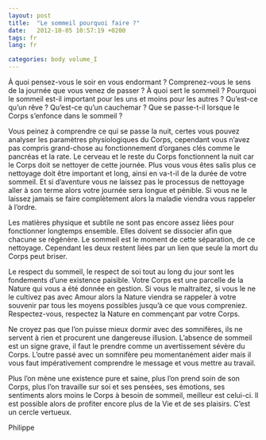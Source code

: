 ```yaml
---
layout: post
title:  "Le sommeil pourquoi faire ?"
date:   2012-10-05 10:57:19 +0200
tags: fr
lang: fr

categories: body volume_I
---
```

À quoi pensez-vous le soir en vous endormant ? Comprenez-vous le sens de la journée que vous venez de passer ? À quoi sert le sommeil ? Pourquoi le sommeil est-il important pour les uns et moins pour les autres ? Qu’est-ce qu’un rêve ? Qu’est-ce qu’un cauchemar ? Que se passe-t-il lorsque le Corps s’enfonce dans le sommeil ?

Vous peinez à comprendre ce qui se passe la nuit, certes vous pouvez analyser les paramètres physiologiques du Corps, cependant vous n’avez pas compris grand-chose au fonctionnement d’organes clés comme le pancréas et la rate. Le cerveau et le reste du Corps fonctionnent la nuit car le Corps doit se nettoyer de cette journée. Plus vous vous êtes salis plus ce nettoyage doit être important et long, ainsi en va-t-il de la durée de votre sommeil. Et si d’aventure vous ne laissez pas le processus de nettoyage aller à son terme alors votre journée sera longue et pénible. Si vous ne le laissez jamais se faire complètement alors la maladie viendra vous rappeler à l’ordre.

Les matières physique et subtile ne sont pas encore assez liées pour fonctionner longtemps ensemble. Elles doivent se dissocier afin que chacune se régénère. Le sommeil est le moment de cette séparation, de ce nettoyage. Cependant les deux restent liées par un lien que seule la mort du Corps peut briser.

Le respect du sommeil, le respect de soi tout au long du jour sont les fondements d’une existence paisible. Votre Corps est une parcelle de la Nature qui vous a été donnée en gestion. Si vous le maltraitez, si vous le ne le cultivez pas avec Amour alors la Nature viendra se rappeler à votre souvenir par tous les moyens possibles jusqu’à ce que vous compreniez. Respectez-vous, respectez la Nature en commençant par votre Corps.

Ne croyez pas que l’on puisse mieux dormir avec des somnifères, ils ne servent à rien et procurent une dangereuse illusion. L’absence de sommeil est un signe grave, il faut le prendre comme un avertissement sévère du Corps. L’outre passé avec un somnifère peu momentanément aider mais il vous faut impérativement comprendre le message et vous mettre au travail.

Plus l’on mène une existence pure et saine, plus l’on prend soin de son Corps, plus l’on travaille sur soi et ses pensées, ses émotions, ses sentiments alors moins le Corps à besoin de sommeil, meilleur est celui-ci. Il est possible alors de profiter encore plus de la Vie et de ses plaisirs. C’est un cercle vertueux.

Philippe

<!-- 
Ce(tte) œuvre est mise à disposition selon les termes de la Licence Creative Commons Attribution - Pas d’Utilisation Commerciale 4.0 International.
-->